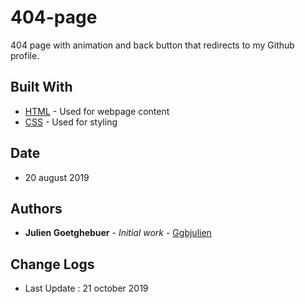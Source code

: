 # 404-page

404 page with animation and back button that redirects to my Github profile.

## Built With

- [HTML](https://www.w3schools.com/html/) - Used for webpage content
- [CSS](https://www.w3schools.com/css/) - Used for styling

## Date

- 20 august 2019

## Authors

- **Julien Goetghebuer** - _Initial work_ - [Ggbjulien](https://github.com/ggbjulien)

## Change Logs

- Last Update : 21 october 2019
